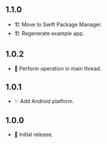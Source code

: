 ## 1.1.0
* 🏗️ Move to Swift Package Manager.
* 🏗️ Regenerate example app.

## 1.0.2

* 🐛 Perform operation in main thread. 

## 1.0.1

* ✨ Add Android platform.

## 1.0.0

* 🎉 Initial release.
